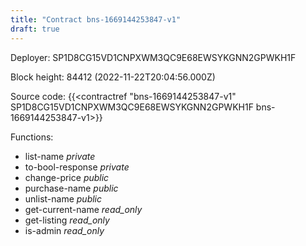 ```yaml
---
title: "Contract bns-1669144253847-v1"
draft: true
---
```

Deployer: SP1D8CG15VD1CNPXWM3QC9E68EWSYKGNN2GPWKH1F


 



Block height: 84412 (2022-11-22T20:04:56.000Z)

Source code: {{<contractref "bns-1669144253847-v1" SP1D8CG15VD1CNPXWM3QC9E68EWSYKGNN2GPWKH1F bns-1669144253847-v1>}}

Functions:

* list-name _private_
* to-bool-response _private_
* change-price _public_
* purchase-name _public_
* unlist-name _public_
* get-current-name _read_only_
* get-listing _read_only_
* is-admin _read_only_
